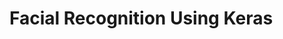 <html>
  <head></head>
  <body>
    <h1>Facial Recognition Using Keras</h1>
    
  
  
  
  </body>
</html>

